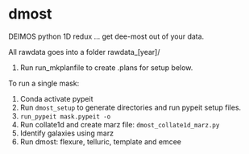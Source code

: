# dmost
DEIMOS python 1D redux
... get dee-most out of your data.

All rawdata goes into a folder rawdata_[year]/
1. Run run_mkplanfile to create .plans for setup below.

To run a single mask:
1. Conda activate pypeit
2. Run `dmost_setup` to generate directories and run pypeit setup files.
3. `run_pypeit mask.pypeit -o`
4.  Run collate1d and create marz file:  `dmost_collate1d_marz.py`
5.  Identify galaxies using marz
6. Run dmost:  flexure, telluric, template and emcee



